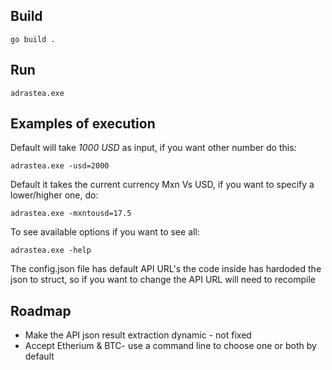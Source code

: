 ## Build ##

    go build .

## Run ##

	adrastea.exe

## Examples of execution ##

Default will take *1000 USD* as input, if you want other number do this:

    adrastea.exe -usd=2000

Default it takes the current currency Mxn Vs USD, if you want to specify a lower/higher one, do:

    adrastea.exe -mxntousd=17.5

To see available options if you want to see all:

    adrastea.exe -help

The config.json file has default API URL's the code inside has hardoded the json to struct, so if you want to change the API URL will need to recompile

## Roadmap ##

- Make the API json result extraction dynamic - not fixed
- Accept Etherium & BTC- use a command line to choose one or both by default